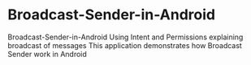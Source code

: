 # Broadcast-Sender-in-Android

Broadcast-Sender-in-Android
Using Intent and Permissions explaining broadcast of messages
This application demonstrates how Broadcast Sender work in Android

